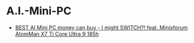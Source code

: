 # A.I.-Mini-PC
- [BEST AI Mini PC money can buy - I might SWITCH?! feat. Minisforum AtomMan X7 Ti Core Ultra 9 185h](https://youtu.be/rzPjugFCRBQ)
